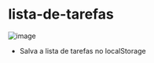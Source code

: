 # lista-de-tarefas
 
 ![image](https://user-images.githubusercontent.com/66925616/190664948-53c9ba66-46a8-48b6-992d-0a57be89503b.png)
 
 - Salva a lista de tarefas no localStorage

